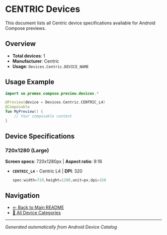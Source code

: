 # CENTRIC Devices

This document lists all Centric device specifications available for Android Compose previews.

## Overview

- **Total devices**: 1
- **Manufacturer**: Centric
- **Usage**: `Devices.Centric.DEVICE_NAME`

## Usage Example

```kotlin
import se.premex.compose.preview.devices.*

@Preview(device = Devices.Centric.CENTRIC_L4)
@Composable
fun MyPreview() {
    // Your composable content
}
```

## Device Specifications

### 720x1280 (Large)

**Screen specs**: 720x1280px | **Aspect ratio**: 9:16

- **`CENTRIC_L4`** - Centric L4 | **DPI**: 320
  ```kotlin
  spec:width=720,height=1280,unit=px,dpi=320
  ```

## Navigation

- [← Back to Main README](../../README.md)
- [📱 All Device Categories](../README.md)

---
*Generated automatically from Android Device Catalog*
